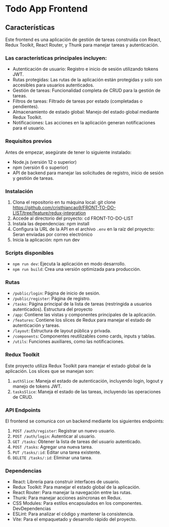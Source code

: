 # Todo App Frontend
## Características
Este  frontend es una aplicación de gestión de tareas construida con React, Redux Toolkit, React Router, y Thunk para manejar tareas y autenticación.
### Las características principales incluyen:
- Autenticación de usuario: Registro e inicio de sesión utilizando tokens JWT.
- Rutas protegidas: Las rutas de la aplicación están protegidas y solo son accesibles para usuarios autenticados.
- Gestión de tareas: Funcionalidad completa de CRUD para la gestión de tareas.
- Filtros de tareas: Filtrado de tareas por estado (completadas o pendientes).
- Almacenamiento de estado global: Manejo del estado global mediante Redux Toolkit.
- Notificaciones: Las acciones en la aplicación generan notificaciones para el usuario.

### Requisitos previos
Antes de empezar, asegúrate de tener lo siguiente instalado:
- Node.js (versión 12 o superior)
- npm (versión 6 o superior)
- API de backend para manejar las solicitudes de registro, inicio de sesión y gestión de tareas.

### Instalación
1. Clona el repositorio en tu máquina local:
git clone https://github.com/cristhiancao9/FRONT-TO-DO-LIST/tree/feature/redux-integration
2. Accede al directorio del proyecto:
cd FRONT-TO-DO-LIST
3. Instala las dependencias:
npm install
4. Configura la URL de la API en el archivo `.env` en la raíz del proyecto:
Seran enviadas por correo electrónico
5. Inicia la aplicación:
npm run dev

### Scripts disponibles
- `npm run dev`: Ejecuta la aplicación en modo desarrollo.
- `npm run build`: Crea una versión optimizada para producción.

### Rutas
- `/public/login`: Página de inicio de sesión.
- `/public/register`: Página de registro.
- `/tasks`: Página principal de la lista de tareas (restringida a usuarios autenticados).
Estructura del proyecto
- `/app`: Contiene las vistas y componentes principales de la aplicación.
- `/features`: Contiene los slices de Redux para manejar el estado de autenticación y tareas.
- `/layout`: Estructura de layout pública y privada.
- `/components`: Componentes reutilizables como cards, inputs y tablas.
- `/utils`: Funciones auxiliares, como las notificaciones.

### Redux Toolkit
Este proyecto utiliza Redux Toolkit para manejar el estado global de la aplicación. Los slices que se manejan son:
1. `authSlice`: Maneja el estado de autenticación, incluyendo login, logout y manejo de tokens JWT.
2. `tasksSlice`: Maneja el estado de las tareas, incluyendo las operaciones de CRUD.

### API Endpoints
El frontend se comunica con un backend mediante los siguientes endpoints:
1. `POST /auth/register`: Registrar un nuevo usuario.
2. `POST /auth/login`: Autenticar al usuario.
3. `GET /tasks`: Obtener la lista de tareas del usuario autenticado.
4. `POST /tasks`: Agregar una nueva tarea.
5. `PUT /tasks/:id`: Editar una tarea existente.
6. `DELETE /tasks/:id`: Eliminar una tarea.

### Dependencias
- React: Librería para construir interfaces de usuario.
- Redux Toolkit: Para manejar el estado global de la aplicación.
- React Router: Para manejar la navegación entre las rutas.
- Thunk: Para manejar acciones asíncronas en Redux.
- CSS Modules: Para estilos encapsulados en los componentes.
DevDependencias
- ESLint: Para analizar el código y mantener la consistencia.
- Vite: Para el empaquetado y desarrollo rápido del proyecto.

